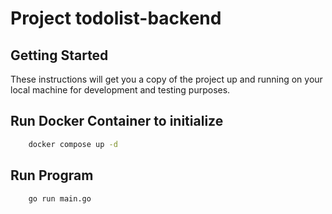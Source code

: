 # Project todolist-backend

## Getting Started

These instructions will get you a copy of the project up and running on your local machine for development and testing purposes.

## Run Docker Container to initialize

```bash
    docker compose up -d
```

## Run Program
```bash
    go run main.go
```
